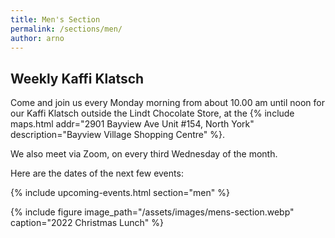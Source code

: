 ```yaml
---
title: Men's Section
permalink: /sections/men/
author: arno
---
```


## Weekly Kaffi Klatsch

Come and join us every Monday morning from about 10.00 am until noon for our
Kaffi Klatsch outside the Lindt Chocolate Store, at the {% include maps.html
addr="2901 Bayview Ave Unit #154, North York" description="Bayview Village
Shopping Centre" %}.

We also meet via Zoom, on every third Wednesday of the month.

Here are the dates of the next few events:

{% include upcoming-events.html section="men" %}

{% include figure image_path="/assets/images/mens-section.webp" caption="2022
Christmas Lunch" %}
